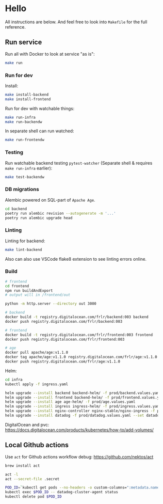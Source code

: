 # Hello

All instructions are below. And feel free to look into `Makefile` for the full reference.

## Run service

Run all with Docker to look at service "as is":

```bash
make run
```

### Run for dev

Install:

```bash
make install-backend
make install-frontend
```

Run for dev with watchable things:

```bash
make run-infra
make run-backendw
```

In separate shell can run watched:

```bash
make run-frontendw
```

### Testing

Run watchable backend testing `pytest-watcher` (Separate shell & requires `make run-infra` earlier):

```bash
make test-backendw
```

### DB migrations

Alembic powered on SQL-part of `Apache Age`.

```bash
cd backend
poetry run alembic revision --autogenerate -m '...'
poetry run alembic upgrade head
```

### Linting

Linting for backend:

```bash
make lint-backend
```

Also can also use VSCode flake8 extension to see linting errors online.

### Build

```bash
# frontend
cd frontend
npm run buildAndExport
# output will in /frontend/out

python -m http.server --directory out 3000
```

```bash
# backend
docker build -t registry.digitalocean.com/frlr/backend:003 backend
docker push registry.digitalocean.com/frlr/backend:003

# frontend
docker build -t registry.digitalocean.com/frlr/frontend:003 frontend
docker push registry.digitalocean.com/frlr/frontend:003

# age
docker pull apache/age:v1.1.0
docker tag apache/age:v1.1.0 registry.digitalocean.com/frlr/age:v1.1.0
docker push registry.digitalocean.com/frlr/age:v1.1.0
```

Helm:

```bash
cd infra
kubectl apply -f ingress.yaml

helm upgrade --install backend backend-helm/ -f prod/backend.values.yaml
helm upgrade --install frontend backend-helm/ -f prod/frontend.values.yaml
helm upgrade --install age age-helm/ -f prod/age.values.yaml
helm upgrade --install ingress ingress-helm/ -f prod/ingress.values.yaml
helm upgrade --install nginx-controller nginx-stable/nginx-ingress -f prod/ingress-controller.values.yaml
helm upgrade --install datadog -f prod/datadog.values.yaml --set datadog.site='datadoghq.eu' --set datadog.apiKey='...' datadog/datadog
```

DigitalOcean and pvc: https://docs.digitalocean.com/products/kubernetes/how-to/add-volumes/

## Local Github actions

Use `act` for Github actions workflow debug: https://github.com/nektos/act

```bash
brew install act
```

```bash
act -l
act --secret-file .secret
```

```bash
POD_ID=`kubectl get pods --no-headers -o custom-columns=":metadata.name" | grep datadog-cluster`
kubectl exec $POD_ID -- datadog-cluster-agent status
kubectl delete pod $POD_ID
```
